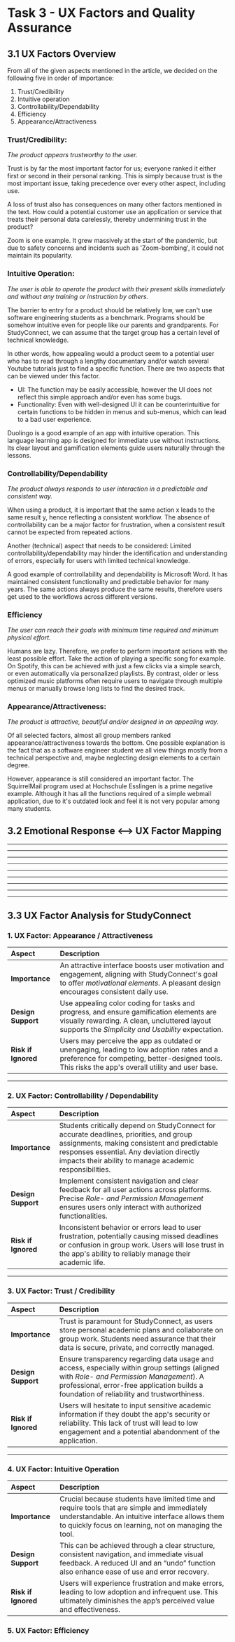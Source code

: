 # Task 3 - UX Factors and Quality Assurance

## 3.1 UX Factors Overview
From all of the given aspects mentioned in the article, we decided on the following five in order of importance:
1. Trust/Credibility
2. Intuitive operation
3. Controllability/Dependability
4. Efficiency
5. Appearance/Attractiveness


### Trust/Credibility: 
*The product appears trustworthy to the user.*

Trust is by far the most important factor for us; everyone ranked it either first or second in their personal ranking. This is simply because trust is the most important issue, taking precedence over every other aspect, including use. 

A loss of trust also has consequences on many other factors mentioned in the text.
How could a potential customer use an application or service that treats their personal data carelessly, thereby undermining trust in the product?

Zoom is one example. It grew massively at the start of the pandemic, but due to safety concerns and incidents such as 'Zoom-bombing', it could not maintain its popularity.


### Intuitive Operation: 
*The user is able to operate the product with their present skills immediately and without any training or instruction by others.*

The barrier to entry for a product should be relatively low, we can't use software engineering students as a benchmark. Programs should be somehow intuitive even for people like our parents and grandparents. For StudyConnect, we can assume that the target group has a certain level of technical knowledge.

In other words, how appealing would a product seem to a potential user who has to read through a lengthy documentary and/or watch several Youtube tutorials just to find a specific function. There are two aspects that can be viewed under this factor.
- UI: The function may be easily accessible, however the UI does not reflect this simple approach and/or even has some bugs.
- Functionality: Even with well-designed UI it can be counterintuitive for certain functions to be hidden in menus and sub-menus, which can lead to a bad user experience.

Duolingo is a good example of an app with intuitive operation. This language learning app is designed for immediate use without instructions. Its clear layout and gamification elements guide users naturally through the lessons.


### Controllability/Dependability
*The product always responds to user interaction in a predictable and consistent way.*

When using a product, it is important that the same action x leads to the same result y, hence reflecting a consistent workflow. The absence of controllability can be a major factor for frustration, when a consistent result cannot be expected from repeated actions.

Another (technical) aspect that needs to be considered: Limited controllability/dependability may hinder the identification and understanding of errors, especially for users with limited technical knowledge.

A good example of controllability and dependability is Microsoft Word. It has maintained consistent functionality and predictable behavior for many years. The same actions always produce the same results, therefore users get used to the workflows across different versions.



### Efficiency 
*The user can reach their goals with minimum time required and minimum physical effort.*

Humans are lazy. Therefore, we prefer to perform important actions with the least possible effort. Take the action of playing a specific song for example. On Spotify, this can be achieved with just a few clicks via a simple search, or even automatically via personalized playlists. By contrast, older or less optimized music platforms often require users to navigate through multiple menus or manually browse long lists to find the desired track.


### Appearance/Attractiveness: 
*The product is attractive, beautiful and/or designed in an appealing way.*

Of all selected factors, almost all group members ranked appearance/attractiveness towards the bottom. One possible explanation is the fact that as a software engineer student we all view things mostly from a technical perspective and, maybe neglecting design elements to a certain degree.

However, appearance is still considered an important factor. The SquirrelMail program used at Hochschule Esslingen is a prime negative example. Although it has all the functions required of a simple webmail application, due to it's outdated look and feel it is not very popular among many students. 




## 3.2 Emotional Response <--> UX Factor Mapping

---
---
---
---
---
---
---
---
---



## 3.3 UX Factor Analysis for StudyConnect

### 1. UX Factor: Appearance / Attractiveness

| **Aspect** | **Description** |
|:------------|:----------------|
| **Importance** | An attractive interface boosts user motivation and engagement, aligning with StudyConnect's goal to offer *motivational elements*. A pleasant design encourages consistent daily use. |
| **Design Support** | Use appealing color coding for tasks and progress, and ensure gamification elements are visually rewarding. A clean, uncluttered layout supports the *Simplicity and Usability* expectation. |
| **Risk if Ignored** | Users may perceive the app as outdated or unengaging, leading to low adoption rates and a preference for competing, better-designed tools. This risks the app's overall utility and user base. |

---

### 2. UX Factor: Controllability / Dependability

| **Aspect** | **Description** |
|:------------|:----------------|
| **Importance** | Students critically depend on StudyConnect for accurate deadlines, priorities, and group assignments, making consistent and predictable responses essential. Any deviation directly impacts their ability to manage academic responsibilities. |
| **Design Support** | Implement consistent navigation and clear feedback for all user actions across platforms. Precise *Role- and Permission Management* ensures users only interact with authorized functionalities. |
| **Risk if Ignored** | Inconsistent behavior or errors lead to user frustration, potentially causing missed deadlines or confusion in group work. Users will lose trust in the app's ability to reliably manage their academic life. |

---

### 3. UX Factor: Trust / Credibility

| **Aspect** | **Description** |
|:------------|:----------------|
| **Importance** | Trust is paramount for StudyConnect, as users store personal academic plans and collaborate on group work. Students need assurance that their data is secure, private, and correctly managed. |
| **Design Support** | Ensure transparency regarding data usage and access, especially within group settings (aligned with *Role- and Permission Management*). A professional, error-free application builds a foundation of reliability and trustworthiness. |
| **Risk if Ignored** | Users will hesitate to input sensitive academic information if they doubt the app's security or reliability. This lack of trust will lead to low engagement and a potential abandonment of the application. |

---

### 4. UX Factor: Intuitive Operation

| **Aspect** | **Description** |
|:------------|:----------------|
| **Importance** | Crucial because students have limited time and require tools that are simple and immediately understandable. An intuitive interface allows them to quickly focus on learning, not on managing the tool. |
| **Design Support** | This can be achieved through a clear structure, consistent navigation, and immediate visual feedback. A reduced UI and an “undo” function also enhance ease of use and error recovery. |
| **Risk if Ignored** | Users will experience frustration and make errors, leading to low adoption and infrequent use. This ultimately diminishes the app’s perceived value and effectiveness. |


### 5. UX Factor: Efficiency 